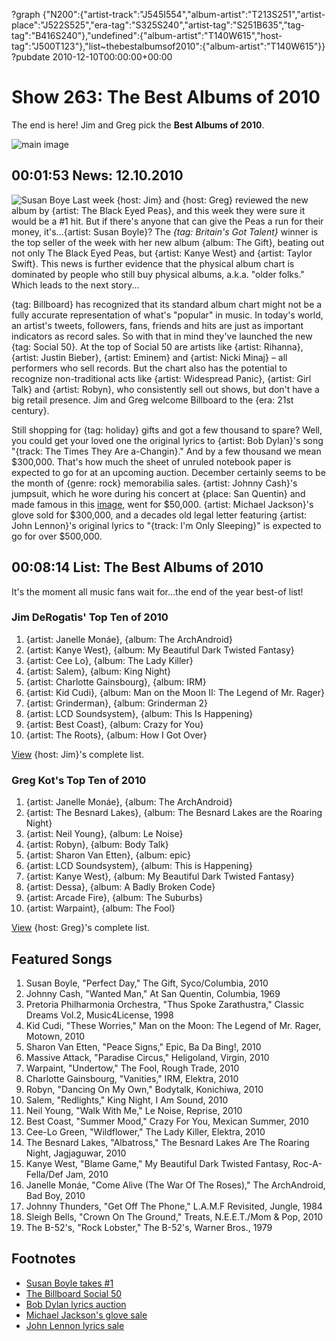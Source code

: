 ?graph {"N200":{"artist-track":"J545I554","album-artist":"T213S251","artist-place":"J522S525","era-tag":"S325S240","artist-tag":"S251B635","tag-tag":"B416S240"},"undefined":{"album-artist":"T140W615","host-tag":"J500T123"},"list~thebestalbumsof2010":{"album-artist":"T140W615"}}
?pubdate 2010-12-10T00:00:00+00:00

# Show 263: The Best Albums of 2010
The end is here! Jim and Greg pick the **Best Albums of 2010**.

![main image](http://static.soundopinions.org/images/2010/bestof2010.jpg)

## 00:01:53 News: 12.10.2010
![Susan Boye](http://sound-images.s3.amazonaws.com/images/2010/susan-boyle.jpg)
Last week {host: Jim} and {host: Greg} reviewed the new album by {artist: The Black Eyed Peas}, and this week they were sure it would be a #1 hit. But if there's anyone that can give the Peas a run for their money, it's...{artist: Susan Boyle}? The *{tag: Britain's Got Talent}* winner is the top seller of the week with her new album {album: The Gift}, beating out not only The Black Eyed Peas, but {artist: Kanye West} and {artist: Taylor Swift}. This news is further evidence that the physical album chart is dominated by people who still buy physical albums, a.k.a. "older folks." Which leads to the next story...

{tag: Billboard} has recognized that its standard album chart might not be a fully accurate representation of what's "popular" in music. In today's world, an artist's tweets, followers, fans, friends and hits are just as important indicators as record sales. So with that in mind they've launched the new {tag: Social 50}. At the top of Social 50 are artists like {artist: Rihanna}, {artist:  Justin Bieber}, {artist: Eminem} and {artist: Nicki Minaj} – all performers who sell records. But the chart also has the potential to recognize non-traditional acts like {artist: Widespread Panic}, {artist: Girl Talk} and {artist: Robyn}, who consistently sell out shows, but don't have a big retail presence. Jim and Greg welcome Billboard to the {era: 21st century}.

Still shopping for {tag: holiday} gifts and got a few thousand to spare? Well, you could get your loved one the original lyrics to {artist: Bob Dylan}'s song "{track: The Times They Are a-Changin}." And by a few thousand we mean $300,000. That's how much the sheet of unruled notebook paper is expected to go for at an upcoming auction. December certainly seems to be the month of {genre: rock} memorabilia sales. {artist: Johnny Cash}'s jumpsuit, which he wore during his concert at {place: San Quentin} and made famous in this [image](http://www.penmachine.com/images/cashfinger-big.jpg), went for $50,000. {artist: Michael Jackson}'s glove sold for $300,000, and a decades old legal letter featuring {artist: John Lennon}'s original lyrics to "{track: I'm Only Sleeping}" is expected to go for over $500,000. 

## 00:08:14 List: The Best Albums of 2010
It's the moment all music fans wait for...the end of the year best-of list!

### Jim DeRogatis' Top Ten of 2010
1. {artist: Janelle Monáe}, {album: The ArchAndroid}
2. {artist: Kanye West}, {album: My Beautiful Dark Twisted Fantasy}
3. {artist: Cee Lo}, {album: The Lady Killer}
4. {artist: Salem}, {album: King Night} 
5. {artist: Charlotte Gainsbourg}, {album: IRM}
6. {artist: Kid Cudi}, {album: Man on the Moon II: The Legend of Mr. Rager}
7. {artist: Grinderman}, {album: Grinderman 2}
8. {artist: LCD Soundsystem}, {album: This Is Happening}
9. {artist: Best Coast}, {album: Crazy for You}
10. {artist: The Roots}, {album: How I Got Over}

[View](http://www.wbez.org/blog/jim-derogatis/reasons-living-my-50-favorite-albums-2010-part-one) {host: Jim}'s complete list.

### Greg Kot's Top Ten of 2010
1. {artist: Janelle Monáe}, {album: The ArchAndroid}
2. {artist: The Besnard Lakes}, {album: The Besnard Lakes are the Roaring Night}
3. {artist: Neil Young}, {album: Le Noise}
4. {artist: Robyn}, {album: Body Talk}
5. {artist: Sharon Van Etten}, {album: epic}
6. {artist: LCD Soundsystem}, {album: This is Happening}
7. {artist: Kanye West}, {album: My Beautiful Dark Twisted Fantasy}
8. {artist: Dessa}, {album: A Badly Broken Code}
9. {artist: Arcade Fire}, {album: The Suburbs}
10. {artist: Warpaint}, {album: The Fool}

[View](http://articles.chicagotribune.com/2010-12-04/entertainment/sc-ent-1201-best-albums-rock-20101204_1_le-noise-top-albums-body-talk) {host: Greg}'s complete list.

## Featured Songs
1. Susan Boyle, "Perfect Day," The Gift, Syco/Columbia, 2010
2. Johnny Cash, "Wanted Man," At San Quentin, Columbia, 1969
3. Pretoria Philharmonia Orchestra, "Thus Spoke Zarathustra," Classic Dreams Vol.2, Music4License, 1998
4. Kid Cudi, "These Worries," Man on the Moon: The Legend of Mr. Rager, Motown, 2010
5. Sharon Van Etten, "Peace Signs," Epic, Ba Da Bing!, 2010
6. Massive Attack, "Paradise Circus," Heligoland, Virgin, 2010
7. Warpaint, "Undertow," The Fool, Rough Trade, 2010
8. Charlotte Gainsbourg, "Vanities," IRM, Elektra, 2010
9. Robyn, "Dancing On My Own," Bodytalk, Konichiwa, 2010
10. Salem, "Redlights," King Night, I Am Sound, 2010
11. Neil Young, "Walk With Me," Le Noise, Reprise, 2010
12. Best Coast, "Summer Mood," Crazy For You, Mexican Summer, 2010
13. Cee-Lo Green, "Wildflower," The Lady Killer, Elektra, 2010
14. The Besnard Lakes, "Albatross," The Besnard Lakes Are The Roaring Night, Jagjaguwar, 2010
15. Kanye West, "Blame Game," My Beautiful Dark Twisted Fantasy, Roc-A-Fella/Def Jam, 2010
16. Janelle Monáe, "Come Alive (The War Of The Roses)," The ArchAndroid, Bad Boy, 2010
17. Johnny Thunders, "Get Off The Phone," L.A.M.F Revisited, Jungle, 1984
18. Sleigh Bells, "Crown On The Ground," Treats, N.E.E.T./Mom & Pop, 2010
19. The B-52's, "Rock Lobster," The B-52's, Warner Bros., 1979

## Footnotes
- [Susan Boyle takes #1](http://www.billboard.com/news/boyle-back-to-no-1-on-billboard-200-peas-1004133942.story?tag=hpflash2)
- [The Billboard Social 50](http://www.billboard.com/charts/social-50)
- [Bob Dylan lyrics auction](http://artsbeat.blogs.nytimes.com/2010/11/29/sign-of-the-times-dylans-lyrics-for-sale/)
- [Michael Jackson's glove sale](http://www.bbc.co.uk/news/entertainment-arts-11927570)
- [John Lennon lyrics sale](http://www.telegraph.co.uk/news/newstopics/howaboutthat/8153839/John-Lennon-penned-Im-Only-Sleeping-lyrics-on-bill.html)
